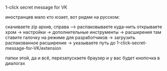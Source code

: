 1-click secret message for VK


иностранцев мало кто юзает, вот ридми на русском:

скачиваете zip архив, справа -->
распаковываете куда-нить
открываете хром -> настройки -> дополнительные инструменты -> расширения
там ставите галочку на режиме для разработчиков -> загрузить распакованное расширение -> указываете путь до 1-click-secret-message-for-VK/extension

папки этой, да
и всё, перезапускаете браузер и у вас будет кнопочка в диалогах
